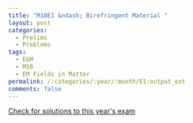 ```yaml
---
title: "M10E1 &ndash; Birefringent Material "
layout: post
categories:
  - Prelims
  - Problems
tags:
  - E&M
  - M10
  - EM Fields in Matter
permalink: /:categories/:year/:month/E1:output_ext
comments: false
---
```

<object data="2010M1E.pdf" type="application/pdf" width="100%" height="500"></object>
<div class="message"><a href='https://princetonprelim.com/prelim/25/'>Check for solutions to this year's exam</a></div>